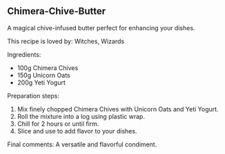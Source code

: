 ## Chimera-Chive-Butter
A magical chive-infused butter perfect for enhancing your dishes.

This recipe is loved by: Witches, Wizards

Ingredients:

* 100g Chimera Chives
* 150g Unicorn Oats
* 200g Yeti Yogurt

Preparation steps:

1. Mix finely chopped Chimera Chives with Unicorn Oats and Yeti Yogurt.
2. Roll the mixture into a log using plastic wrap.
3. Chill for 2 hours or until firm.
4. Slice and use to add flavor to your dishes.

Final comments: A versatile and flavorful condiment.

